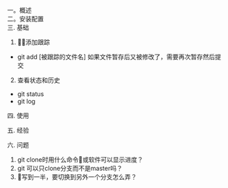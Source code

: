 一。概述  
二。安装配置  
三. 基础
1. 添加跟踪  
- git add [被跟踪的文件名] 如果文件暂存后又被修改了，需要再次暂存然后提交
2. 查看状态和历史
- git status
- git log

四. 使用


五. 经验

六. 问题

1. git clone时用什么命令或软件可以显示进度？
2. git 可以只clone分支而不是master吗？
3. 写到一半，要切换到另外一个分支怎么弄？

